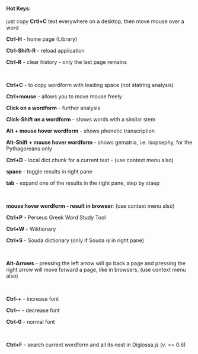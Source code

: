 #### Hot Keys:

just copy **Crtl+C** text everywhere on a desktop, then move mouse over a word

**Ctrl-H** - home page (Library)

**Ctrl-Shift-R** - reload application

**Ctrl-R** - clear history - only the last page remains

&nbsp;

**Ctrl+C** - to copy wordform with leading space (not statring analysis)

**Ctrl+mouse** - allows you to move mouse freely

**Click on a wordform** - further analysis

**Click-Shift on a wordform** - shows words with a similar stem

**Alt + mouse hover wordform** - shows phonetic transcription

**Alt-Shift + mouse hover wordform** - shows gematria, i.e. isopsephy, for the Pythagoreans only

**Ctrl+D** - local dict chunk for a current text - (use context menu also)

**space** - toggle results in right pane

**tab** - expand one of the results in the right pane, step by staep

&nbsp;

**mouse hover wordform - result in browser**: (use context menu also)

**Ctrl+P** - Perseus Greek Word Study Tool

**Ctrl+W** - Wiktionary

**Ctrl+S** - Souda dictionary (only if Souda is in right pane)

&nbsp;

**Alt-Arrows** - pressing the left arrow will go back a page and pressing the right arrow will move forward a page, like in browsers, (use context menu also)

&nbsp;

**Ctrl-+** - increase font

**Ctrl--** - decrease font

**Ctrl-0** - normal font

&nbsp;

**Ctrl+F** - search current wordform and all its nest in Diglossa.js (v. >= 0.6)
